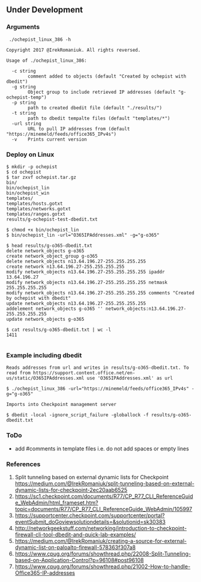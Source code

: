 
## Under Development 

### Arguments

```
 ./ochepist_linux_386 -h

Copyright 2017 @IrekRomaniuk. All rights reversed.

Usage of ./ochepist_linux_386:

  -c string
        comment added to objects (default "Created by ochepist with dbedit")
  -g string
        Object group to include retrieved IP addresses (default "g-ochepist-temp")
  -p string
        path to created dbedit file (default "./results/")
  -t string
        path to dbedit tempalte files (default "templates/*")
  -url string
        URL to pull IP addresses from (default "https://minemeld/feeds/office365_IPv4s")
  -v    Prints current version
```

### Deploy on Linux

```
$ mkdir -p ochepist                
$ cd ochepist
$ tar zxvf ochepist.tar.gz         
bin/
bin/ochepist_lin
bin/ochepist_win
templates/
templates/hosts.gotxt
templates/networks.gotxt
templates/ranges.gotxt
results/g-ochepist-test-dbedit.txt

$ chmod +x bin/ochepist_lin 
$ bin/ochepist_lin -url="O365IPAddresses.xml" -g="g-o365"

$ head results/g-o365-dbedit.txt 
delete network_objects g-o365
create network_object_group g-o365
delete network_objects n13.64.196.27-255.255.255.255
create network n13.64.196.27-255.255.255.255
modify network_objects n13.64.196.27-255.255.255.255 ipaddr 13.64.196.27
modify network_objects n13.64.196.27-255.255.255.255 netmask 255.255.255.255
modify network_objects n13.64.196.27-255.255.255.255 comments "Created by ochepist with dbedit"
update network_objects n13.64.196.27-255.255.255.255
addelement network_objects g-o365 '' network_objects:n13.64.196.27-255.255.255.255
update network_objects g-o365

$ cat results/g-o365-dbedit.txt | wc -l
1411


```

### Example including dbedit 

```
Reads addresses from url and writes in results/g-o365-dbedit.txt. To read from https://support.content.office.net/en-us/static/O365IPAddresses.xml use 'O365IPAddresses.xml' as url

$ ./ochepist_linux_386 -url="https://minemeld/feeds/office365_IPv4s" -g="g-o365"

Imports into Checkpoint management server

$ dbedit -local -ignore_script_failure -globallock -f results/g-o365-dbedit.txt

```
### ToDo

+ add #comments in template files i.e. do not add spaces or empty lines

### References
1. Split tunneling based on external dynamic lists for Checkpoint https://medium.com/@IrekRomaniuk/split-tunneling-based-on-external-dynamic-lists-for-checkpoint-2ec20aab6525
2. https://sc1.checkpoint.com/documents/R77/CP_R77_CLI_ReferenceGuide_WebAdmin/html_frameset.htm?topic=documents/R77/CP_R77_CLI_ReferenceGuide_WebAdmin/105997
3. https://supportcenter.checkpoint.com/supportcenter/portal?eventSubmit_doGoviewsolutiondetails=&solutionid=sk30383
4. http://networkgeekstuff.com/networking/introduction-to-checkpoint-firewall-cli-tool-dbedit-and-quick-lab-examples/
4. https://medium.com/@IrekRomaniuk/creating-a-source-for-external-dynamic-list-on-paloalto-firewall-578363f307a8
6. https://www.cpug.org/forums/showthread.php/22008-Split-Tunneling-based-on-Application-Control?p=96108#post96108
7. https://www.cpug.org/forums/showthread.php/21002-How-to-handle-Office365-IP-addresses
